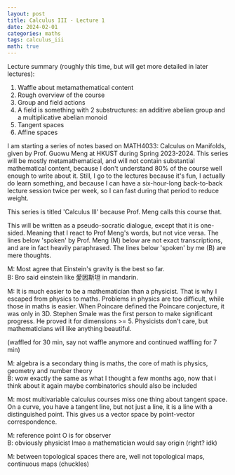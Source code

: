 ```yaml
---
layout: post
title: Calculus III - Lecture 1
date: 2024-02-01
categories: maths
tags: calculus_iii
math: true
---
```


Lecture summary (roughly this time, but will get more detailed in later lectures):
1. Waffle about metamathematical content
2. Rough overview of the course
2. Group and field actions
2. A field is something with 2 substructures: an additive abelian group and a multiplicative abelian monoid
2. Tangent spaces
2. Affine spaces

I am starting a series of notes based on MATH4033: Calculus on Manifolds, given by Prof. Guowu Meng at HKUST during Spring 2023-2024. This series will be mostly metamathematical, and will not contain substantial mathematical content, because I don't understand 80% of the course well enough to write about it. Still, I go to the lectures because it's fun, I actually do learn something, and because I can have a six-hour-long back-to-back lecture session twice per week, so I can fast during that period to reduce weight. 

This series is titled 'Calculus III' because Prof. Meng calls this course that. 

This will be written as a pseudo-socratic dialogue, except that it is one-sided. Meaning that I react to Prof Meng's words, but not vice versa. The lines below 'spoken' by Prof. Meng (M) below are not exact transcriptions, and are in fact heavily paraphrased. The lines below 'spoken' by me (B) are mere thoughts.

M: Most agree that Einstein's gravity is the best so far. \
B: Bro said einstein like 愛因斯坦 in mandarin.

M: It is much easier to be a mathematician than a physicist. That is why I escaped from physics to maths. Problems in physics are too difficult, while those in maths is easier. When Poincare defined the Poincare conjecture, it was only in 3D. Stephen Smale was the first person to make significant progress. He proved it for dimensions >= 5.  Physicists don’t care, but mathematicians will like anything beautiful.

(waffled for 30 min, say not waffle anymore and continued waffling for 7 min)

M: algebra is a secondary thing is maths, the core of math is physics, geometry and number theory \
B: wow exactly the same as what I thought a few months ago, now that i think about it again maybe combinatorics should also be included

M: most multivariable calculus courses miss one thing about tangent space. On a curve, you have a tangent line, but not just a line, it is a line with a distinguished point. This gives us a vector space by point-vector correspondence.

M: reference point O is for observer \
B: obviously physicist lmao a mathematician would say origin (right? idk)

M: between topological spaces there are, well not topological maps, continuous maps (chuckles)


